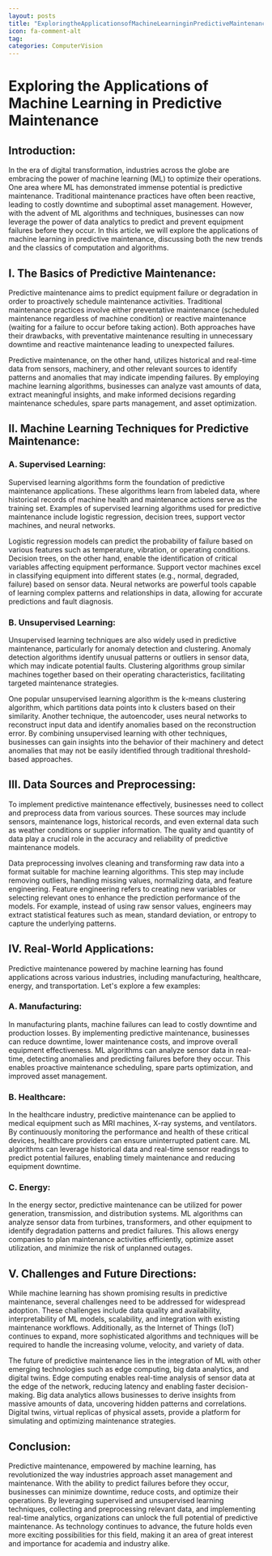 ```yaml
---
layout: posts
title: "ExploringtheApplicationsofMachineLearninginPredictiveMaintenance"
icon: fa-comment-alt
tag:      
categories: ComputerVision
---
```



# Exploring the Applications of Machine Learning in Predictive Maintenance

## Introduction:

In the era of digital transformation, industries across the globe are embracing the power of machine learning (ML) to optimize their operations. One area where ML has demonstrated immense potential is predictive maintenance. Traditional maintenance practices have often been reactive, leading to costly downtime and suboptimal asset management. However, with the advent of ML algorithms and techniques, businesses can now leverage the power of data analytics to predict and prevent equipment failures before they occur. In this article, we will explore the applications of machine learning in predictive maintenance, discussing both the new trends and the classics of computation and algorithms.

## I. The Basics of Predictive Maintenance:

Predictive maintenance aims to predict equipment failure or degradation in order to proactively schedule maintenance activities. Traditional maintenance practices involve either preventative maintenance (scheduled maintenance regardless of machine condition) or reactive maintenance (waiting for a failure to occur before taking action). Both approaches have their drawbacks, with preventative maintenance resulting in unnecessary downtime and reactive maintenance leading to unexpected failures.

Predictive maintenance, on the other hand, utilizes historical and real-time data from sensors, machinery, and other relevant sources to identify patterns and anomalies that may indicate impending failures. By employing machine learning algorithms, businesses can analyze vast amounts of data, extract meaningful insights, and make informed decisions regarding maintenance schedules, spare parts management, and asset optimization.

## II. Machine Learning Techniques for Predictive Maintenance:

### A. Supervised Learning:

Supervised learning algorithms form the foundation of predictive maintenance applications. These algorithms learn from labeled data, where historical records of machine health and maintenance actions serve as the training set. Examples of supervised learning algorithms used for predictive maintenance include logistic regression, decision trees, support vector machines, and neural networks.

Logistic regression models can predict the probability of failure based on various features such as temperature, vibration, or operating conditions. Decision trees, on the other hand, enable the identification of critical variables affecting equipment performance. Support vector machines excel in classifying equipment into different states (e.g., normal, degraded, failure) based on sensor data. Neural networks are powerful tools capable of learning complex patterns and relationships in data, allowing for accurate predictions and fault diagnosis.

### B. Unsupervised Learning:

Unsupervised learning techniques are also widely used in predictive maintenance, particularly for anomaly detection and clustering. Anomaly detection algorithms identify unusual patterns or outliers in sensor data, which may indicate potential faults. Clustering algorithms group similar machines together based on their operating characteristics, facilitating targeted maintenance strategies.

One popular unsupervised learning algorithm is the k-means clustering algorithm, which partitions data points into k clusters based on their similarity. Another technique, the autoencoder, uses neural networks to reconstruct input data and identify anomalies based on the reconstruction error. By combining unsupervised learning with other techniques, businesses can gain insights into the behavior of their machinery and detect anomalies that may not be easily identified through traditional threshold-based approaches.

## III. Data Sources and Preprocessing:

To implement predictive maintenance effectively, businesses need to collect and preprocess data from various sources. These sources may include sensors, maintenance logs, historical records, and even external data such as weather conditions or supplier information. The quality and quantity of data play a crucial role in the accuracy and reliability of predictive maintenance models.

Data preprocessing involves cleaning and transforming raw data into a format suitable for machine learning algorithms. This step may include removing outliers, handling missing values, normalizing data, and feature engineering. Feature engineering refers to creating new variables or selecting relevant ones to enhance the prediction performance of the models. For example, instead of using raw sensor values, engineers may extract statistical features such as mean, standard deviation, or entropy to capture the underlying patterns.

## IV. Real-World Applications:

Predictive maintenance powered by machine learning has found applications across various industries, including manufacturing, healthcare, energy, and transportation. Let's explore a few examples:

### A. Manufacturing:

In manufacturing plants, machine failures can lead to costly downtime and production losses. By implementing predictive maintenance, businesses can reduce downtime, lower maintenance costs, and improve overall equipment effectiveness. ML algorithms can analyze sensor data in real-time, detecting anomalies and predicting failures before they occur. This enables proactive maintenance scheduling, spare parts optimization, and improved asset management.

### B. Healthcare:

In the healthcare industry, predictive maintenance can be applied to medical equipment such as MRI machines, X-ray systems, and ventilators. By continuously monitoring the performance and health of these critical devices, healthcare providers can ensure uninterrupted patient care. ML algorithms can leverage historical data and real-time sensor readings to predict potential failures, enabling timely maintenance and reducing equipment downtime.

### C. Energy:

In the energy sector, predictive maintenance can be utilized for power generation, transmission, and distribution systems. ML algorithms can analyze sensor data from turbines, transformers, and other equipment to identify degradation patterns and predict failures. This allows energy companies to plan maintenance activities efficiently, optimize asset utilization, and minimize the risk of unplanned outages.

## V. Challenges and Future Directions:

While machine learning has shown promising results in predictive maintenance, several challenges need to be addressed for widespread adoption. These challenges include data quality and availability, interpretability of ML models, scalability, and integration with existing maintenance workflows. Additionally, as the Internet of Things (IoT) continues to expand, more sophisticated algorithms and techniques will be required to handle the increasing volume, velocity, and variety of data.

The future of predictive maintenance lies in the integration of ML with other emerging technologies such as edge computing, big data analytics, and digital twins. Edge computing enables real-time analysis of sensor data at the edge of the network, reducing latency and enabling faster decision-making. Big data analytics allows businesses to derive insights from massive amounts of data, uncovering hidden patterns and correlations. Digital twins, virtual replicas of physical assets, provide a platform for simulating and optimizing maintenance strategies.

## Conclusion:

Predictive maintenance, empowered by machine learning, has revolutionized the way industries approach asset management and maintenance. With the ability to predict failures before they occur, businesses can minimize downtime, reduce costs, and optimize their operations. By leveraging supervised and unsupervised learning techniques, collecting and preprocessing relevant data, and implementing real-time analytics, organizations can unlock the full potential of predictive maintenance. As technology continues to advance, the future holds even more exciting possibilities for this field, making it an area of great interest and importance for academia and industry alike.